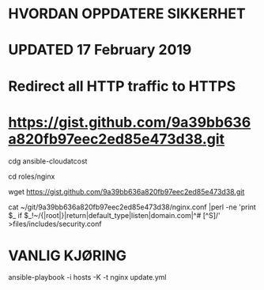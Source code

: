 HVORDAN OPPDATERE SIKKERHET
===========================
# UPDATED 17 February 2019
# Redirect all HTTP traffic to HTTPS
# https://gist.github.com/9a39bb636a820fb97eec2ed85e473d38.git

cdg ansible-cloudatcost

cd roles/nginx

wget https://gist.github.com/9a39bb636a820fb97eec2ed85e473d38.git 

cat ~/git/9a39bb636a820fb97eec2ed85e473d38/nginx.conf |perl -ne 'print $_ if $_!~/{|root|}|return|default_type|listen|domain.com|^\# [^S]/' >files/includes/security.conf

VANLIG KJØRING
==============
ansible-playbook -i hosts -K -t nginx update.yml